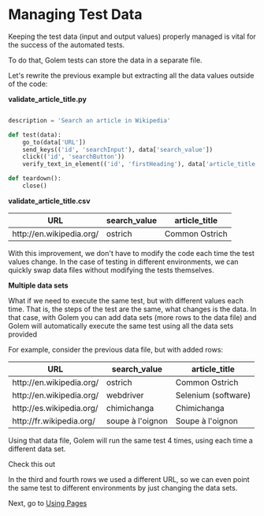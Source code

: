 Managing Test Data
==================================================

Keeping the test data (input and output values) properly managed is vital for the success of the automated tests.

To do that, Golem tests can store the data in a separate file.

Let's rewrite the previous example but extracting all the data values outside of the code:

**validate_article_title.py**
```python

description = 'Search an article in Wikipedia'

def test(data):
    go_to(data['URL'])
    send_keys(('id', 'searchInput'), data['search_value'])
    click(('id', 'searchButton'))
    verify_text_in_element(('id', 'firstHeading'), data['article_title'])

def teardown():
    close()

```

**validate_article_title.csv**

<table>
    <thead>
        <tr>
            <th>URL</th>
            <th>search_value</th>
            <th>article_title</th>
        </tr>
    </thead>
    <tbody>
        <tr>
            <td>http://en.wikipedia.org/</td>
            <td>ostrich</td>
            <td>Common Ostrich</td>
        </tr>
    </tbody>
</table>



With this improvement, we don't have to modify the code each time the test values change. In the case of testing in different environments, we can quickly swap data files without modifying the tests themselves.


**Multiple data sets**

What if we need to execute the same test, but with different values each time. That is, the steps of the test are the same, what changes is the data. In that case, with Golem you can add data sets (more rows to the data file) and Golem will automatically execute the same test using all the data sets provided


For example, consider the previous data file, but with added rows:

<table>
    <thead>
        <tr>
            <th>URL</th>
            <th>search_value</th>
            <th>article_title</th>
        </tr>
    </thead>
    <tbody>
        <tr>
            <td>http://en.wikipedia.org/</td>
            <td>ostrich</td>
            <td>Common Ostrich</td>
        </tr>
        <tr>
            <td>http://en.wikipedia.org/</td>
            <td>webdriver</td>
            <td>Selenium (software)</td>
        </tr>
        <tr>
            <td>http://es.wikipedia.org/</td>
            <td>chimichanga</td>
            <td>Chimichanga</td>
        </tr>
        <tr>
            <td>http://fr.wikipedia.org/</td>
            <td>soupe à l'oignon</td>
            <td>Soupe à l'oignon</td>
        </tr>
    </tbody>
</table>

Using that data file, Golem will run the same test 4 times, using each time a different data set.

<div class="admonition note">
    <p class="first admonition-title">Check this out</p>
    <p>In the third and fourth rows we used a different URL, so we can even point the same test to different environments by just changing the data sets.</p>
</div>

Next, go to [Using Pages](using-pages.html)
